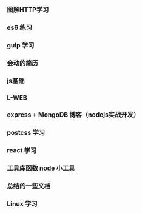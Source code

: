### 图解HTTP学习
### es6 练习
### gulp 学习
### 会动的简历
### js基础
### L-WEB
### express + MongoDB 博客（nodejs实战开发）
### postcss 学习
### react 学习
### 工具库函数 node 小工具
### 总结的一些文档
### Linux 学习






